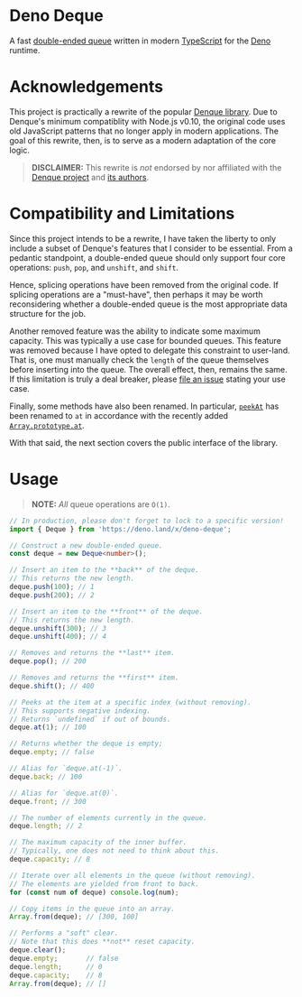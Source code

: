# Deno Deque
A fast [double-ended queue](https://en.wikipedia.org/wiki/Double-ended_queue) written in modern [TypeScript](https://www.typescriptlang.org/) for the [Deno](https://deno.land/) runtime.

# Acknowledgements
This project is practically a rewrite of the popular [Denque library](https://github.com/invertase/denque). Due to Denque's minimum compatiblity with Node.js v0.10, the original code uses old JavaScript patterns that no longer apply in modern applications. The goal of this rewrite, then, is to serve as a modern adaptation of the core logic.

> **DISCLAIMER:** This rewrite is _not_ endorsed by nor affiliated with the [Denque project](https://github.com/invertase/denque) and [its authors](https://invertase.io/).

# Compatibility and Limitations
Since this project intends to be a rewrite, I have taken the liberty to only include a subset of Denque's features that I consider to be essential. From a pedantic standpoint, a double-ended queue should only support four core operations: `push`, `pop`, and `unshift`, and `shift`.

Hence, splicing operations have been removed from the original code. If splicing operations are a "must-have", then perhaps it may be worth reconsidering whether a double-ended queue is the most appropriate data structure for the job.

Another removed feature was the ability to indicate some maximum capacity. This was typically a use case for bounded queues. This feature was removed because I have opted to delegate this constraint to user-land. That is, one must manually check the `length` of the queue themselves before inserting into the queue. The overall effect, then, remains the same. If this limitation is truly a deal breaker, please [file an issue](https://github.com/Some-Dood/deno-deque/issues/new/choose) stating your use case.

Finally, some methods have also been renamed. In particular, [`peekAt`](https://github.com/invertase/denque/blob/0420632a878b271e2d7483c30468a60b4afc9456/README.md#peekAtint-index---dynamic) has been renamed to `at` in accordance with the recently added [`Array.prototype.at`](https://developer.mozilla.org/en-US/docs/Web/JavaScript/Reference/Global_Objects/Array/at).

With that said, the next section covers the public interface of the library.

# Usage
> **NOTE:** _All_ queue operations are `O(1)`.

```typescript
// In production, please don't forget to lock to a specific version!
import { Deque } from 'https://deno.land/x/deno-deque';

// Construct a new double-ended queue.
const deque = new Deque<number>();

// Insert an item to the **back** of the deque.
// This returns the new length.
deque.push(100); // 1
deque.push(200); // 2

// Insert an item to the **front** of the deque.
// This returns the new length.
deque.unshift(300); // 3
deque.unshift(400); // 4

// Removes and returns the **last** item.
deque.pop(); // 200

// Removes and returns the **first** item.
deque.shift(); // 400

// Peeks at the item at a specific index (without removing).
// This supports negative indexing.
// Returns `undefined` if out of bounds.
deque.at(1); // 100

// Returns whether the deque is empty;
deque.empty; // false

// Alias for `deque.at(-1)`.
deque.back; // 100

// Alias for `deque.at(0)`.
deque.front; // 300

// The number of elements currently in the queue.
deque.length; // 2

// The maximum capacity of the inner buffer.
// Typically, one does not need to think about this.
deque.capacity; // 8

// Iterate over all elements in the queue (without removing).
// The elements are yielded from front to back.
for (const num of deque) console.log(num);

// Copy items in the queue into an array.
Array.from(deque); // [300, 100]

// Performs a "soft" clear.
// Note that this does **not** reset capacity.
deque.clear();
deque.empty;       // false
deque.length;      // 0
deque.capacity;    // 8
Array.from(deque); // []
```
